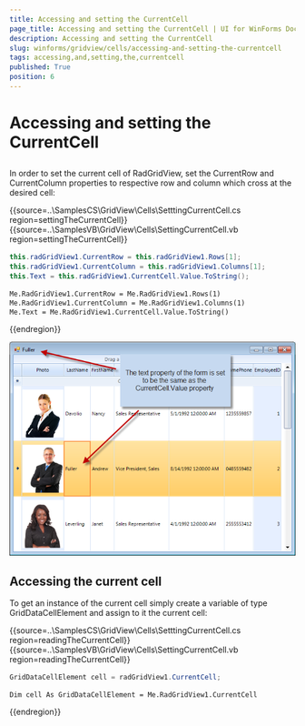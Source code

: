 ```yaml
---
title: Accessing and setting the CurrentCell
page_title: Accessing and setting the CurrentCell | UI for WinForms Documentation
description: Accessing and setting the CurrentCell
slug: winforms/gridview/cells/accessing-and-setting-the-currentcell
tags: accessing,and,setting,the,currentcell
published: True
position: 6
---
```


# Accessing and setting the CurrentCell



## 

In order to set the current cell of RadGridView, set the CurrentRow and CurrentColumn properties to respective row and column which cross at the desired cell:

{{source=..\SamplesCS\GridView\Cells\SetttingCurrentCell.cs region=settingTheCurrentCell}} 
{{source=..\SamplesVB\GridView\Cells\SettingCurrentCell.vb region=settingTheCurrentCell}} 

````C#
this.radGridView1.CurrentRow = this.radGridView1.Rows[1];
this.radGridView1.CurrentColumn = this.radGridView1.Columns[1];
this.Text = this.radGridView1.CurrentCell.Value.ToString();

````
````VB.NET
Me.RadGridView1.CurrentRow = Me.RadGridView1.Rows(1)
Me.RadGridView1.CurrentColumn = Me.RadGridView1.Columns(1)
Me.Text = Me.RadGridView1.CurrentCell.Value.ToString()

````

{{endregion}} 


![gridview-setting-current-cell 001](images/gridview-setting-current-cell001.png)



## Accessing the current cell

To get an instance of the current cell simply create a variable of type GridDataCellElement and assign to it the current cell:

{{source=..\SamplesCS\GridView\Cells\SetttingCurrentCell.cs region=readingTheCurrentCell}} 
{{source=..\SamplesVB\GridView\Cells\SettingCurrentCell.vb region=readingTheCurrentCell}} 

````C#
GridDataCellElement cell = radGridView1.CurrentCell;

````
````VB.NET
Dim cell As GridDataCellElement = Me.RadGridView1.CurrentCell

````

{{endregion}} 



